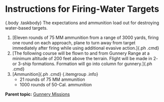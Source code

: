 
Instructions for Firing-Water Targets
=====================================

 {.body .taskbody}
The expectations and ammunition load out for destroying water-based
targets.

1.  [Eleven rounds of 75 MM ammunition from a range of 3000 yards,
    firing one round on each approach, plane to turn away from target
    immediately after firing while using additional evasive action.]{.ph
    .cmd}
2.  [The following course will be flown to and from Gunnery Range at a
    minimum altitude of 200 feet above the terrain. Flight will be made
    in 2- or 3-ship formations. Formation will go into column for
    gunnery.]{.ph .cmd}
3.  [Ammunition]{.ph .cmd}
     {.itemgroup .info}
    -   21 rounds of 75 MM ammunition
    -   1000 rounds of 50-Cal. ammunition
    




**Parent topic:** [Gunnery
Missions](../topics/gunnery_missions.md "In this and all ensuing gunnery missions when both ground and water targets are used, extreme care must be exercised to see that the field of fire is clear of other planes.")



